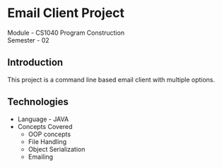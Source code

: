 # Email Client Project
Module - CS1040 Program Construction  
Semester - 02


## Introduction
This project is a command line based email client with multiple options.

## Technologies
* Language - JAVA
* Concepts Covered
  * OOP concepts
  * File Handling
  * Object Serialization
  * Emailing

